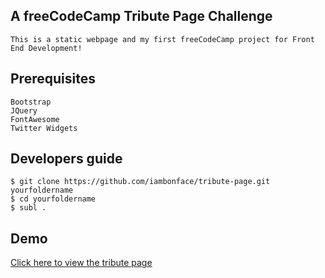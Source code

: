 
## A freeCodeCamp Tribute Page Challenge

    This is a static webpage and my first freeCodeCamp project for Front End Development! 

## Prerequisites
	Bootstrap
    JQuery
    FontAwesome
    Twitter Widgets 

## Developers guide
    $ git clone https://github.com/iambonface/tribute-page.git yourfoldername
    $ cd yourfoldername
    $ subl .

## Demo
<a href="http://iambonface.github.io/tribute-page">Click here to view the tribute page </a>

